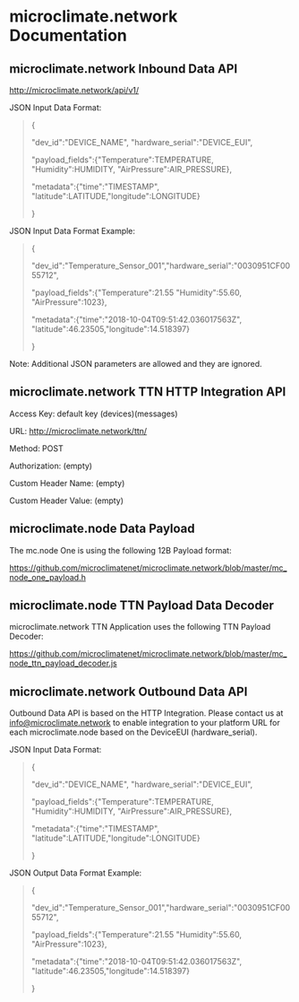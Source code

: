 # microclimate.network Documentation

## microclimate.network Inbound Data API

http://microclimate.network/api/v1/

JSON Input Data Format:

> {
>
> "dev_id":"DEVICE_NAME", "hardware_serial":"DEVICE_EUI",
>
> "payload_fields":{"Temperature":TEMPERATURE, "Humidity":HUMIDITY, "AirPressure":AIR_PRESSURE},
>
> "metadata":{"time":"TIMESTAMP", "latitude":LATITUDE,"longitude":LONGITUDE}
>
> }

JSON Input Data Format Example:

> {
>
> "dev_id":"Temperature_Sensor_001","hardware_serial":"0030951CF0055712",
>
> "payload_fields":{"Temperature":21.55 "Humidity":55.60, "AirPressure":1023},
>
> "metadata":{"time":"2018-10-04T09:51:42.036017563Z", "latitude":46.23505,"longitude":14.518397}
>
> }

Note: Additional JSON parameters are allowed and they are ignored.


## microclimate.network TTN HTTP Integration API

Access Key: default key (devices)(messages)

URL: http://microclimate.network/ttn/

Method: POST

Authorization: (empty)

Custom Header Name: (empty)

Custom Header Value: (empty)

## microclimate.node Data Payload

The mc.node One is using the following 12B Payload format:

https://github.com/microclimatenet/microclimate.network/blob/master/mc_node_one_payload.h


## microclimate.node TTN Payload Data Decoder

microclimate.network TTN Application uses the following TTN Payload Decoder:

https://github.com/microclimatenet/microclimate.network/blob/master/mc_node_ttn_payload_decoder.js


## microclimate.network Outbound Data API

Outbound Data API is based on the HTTP Integration. Please contact us at info@microclimate.network to enable integration to your platform URL for each microclimate.node based on the DeviceEUI (hardware_serial).

JSON Input Data Format:

> {
>
> "dev_id":"DEVICE_NAME", "hardware_serial":"DEVICE_EUI",
>
> "payload_fields":{"Temperature":TEMPERATURE, "Humidity":HUMIDITY, "AirPressure":AIR_PRESSURE},
>
> "metadata":{"time":"TIMESTAMP", "latitude":LATITUDE,"longitude":LONGITUDE}
>
> }

JSON Output Data Format Example:

> {
>
> "dev_id":"Temperature_Sensor_001","hardware_serial":"0030951CF0055712",
>
> "payload_fields":{"Temperature":21.55 "Humidity":55.60, "AirPressure":1023},
>
> "metadata":{"time":"2018-10-04T09:51:42.036017563Z", "latitude":46.23505,"longitude":14.518397}
>
> }


